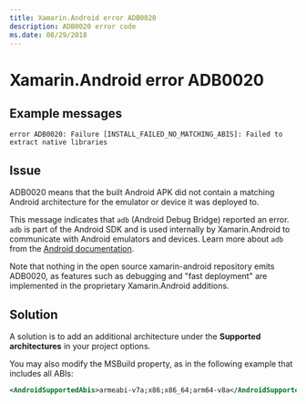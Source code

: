 ```yaml
---
title: Xamarin.Android error ADB0020
description: ADB0020 error code
ms.date: 08/29/2018
---
```

# Xamarin.Android error ADB0020

## Example messages

```
error ADB0020: Failure [INSTALL_FAILED_NO_MATCHING_ABIS]: Failed to extract native libraries
```

## Issue

ADB0020 means that the built Android APK did not contain a matching
Android architecture for the emulator or device it was deployed to.

This message indicates that `adb` (Android Debug Bridge) reported an
error. `adb` is part of the Android SDK and is used internally by
Xamarin.Android to communicate with Android emulators and devices.
Learn more about `adb` from the [Android documentation][adb].

Note that nothing in the open source xamarin-android repository
emits ADB0020, as features such as debugging and "fast deployment"
are implemented in the proprietary Xamarin.Android additions.

## Solution

A solution is to add an additional architecture under the
**Supported architectures** in your project options.

You may also modify the MSBuild property, as in the following example
that includes all ABIs:

```xml
<AndroidSupportedAbis>armeabi-v7a;x86;x86_64;arm64-v8a</AndroidSupportedAbis>
```

[adb]: https://developer.android.com/studio/command-line/adb
